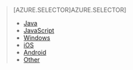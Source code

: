> [AZURE.SELECTOR]AZURE.SELECTOR]
> 
> * [Java](../articles/app-insights-java-get-started.md)
> * [JavaScript](../articles/app-insights-javascript.md)
> * [Windows](../articles/app-insights-windows-get-started.md)
> * [iOS](../articles/app-insights-ios.md)
> * [Android](../articles/app-insights-android.md)
> * [Other](../articles/app-insights-platforms.md)
> 
> 
